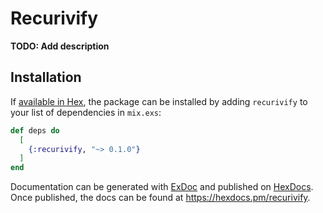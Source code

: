 # Recurivify

**TODO: Add description**

## Installation

If [available in Hex](https://hex.pm/docs/publish), the package can be installed
by adding `recurivify` to your list of dependencies in `mix.exs`:

```elixir
def deps do
  [
    {:recurivify, "~> 0.1.0"}
  ]
end
```

Documentation can be generated with [ExDoc](https://github.com/elixir-lang/ex_doc)
and published on [HexDocs](https://hexdocs.pm). Once published, the docs can
be found at <https://hexdocs.pm/recurivify>.

